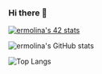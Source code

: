 ### Hi there 👋

[![ermolina's 42 stats](https://badge42.vercel.app/api/v2/cllk7tgu4000608l9539twx7u/stats?cursusId=21&coalitionId=330)](https://github.com/emolina7)

![ermolina's GitHub stats](https://github-readme-stats-emolina7.vercel.app/api?username=emolina7&show_icons=true&theme=radical)

![Top Langs](https://github-readme-stats-emolina7.vercel.app/api/top-langs/?username=emolina7&layout=compact)

